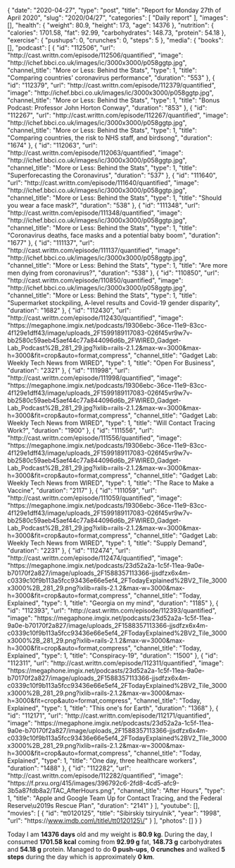 {
    "date": "2020-04-27",
    "type": "post",
    "title": "Report for Monday 27th of April 2020",
    "slug": "2020\/04\/27",
    "categories": [
        "Daily report"
    ],
    "images": [],
    "health": {
        "weight": 80.9,
        "height": 173,
        "age": 14376
    },
    "nutrition": {
        "calories": 1701.58,
        "fat": 92.99,
        "carbohydrates": 148.73,
        "protein": 54.18
    },
    "exercise": {
        "pushups": 0,
        "crunches": 0,
        "steps": 5
    },
    "media": {
        "books": [],
        "podcast": [
            {
                "id": "112506",
                "url": "http:\/\/cast.writtn.com\/episode\/112506\/quantified",
                "image": "http:\/\/ichef.bbci.co.uk\/images\/ic\/3000x3000\/p058ggtp.jpg",
                "channel_title": "More or Less: Behind the Stats",
                "type": 1,
                "title": "Comparing countries' coronavirus performance",
                "duration": "553"
            },
            {
                "id": "112379",
                "url": "http:\/\/cast.writtn.com\/episode\/112379\/quantified",
                "image": "http:\/\/ichef.bbci.co.uk\/images\/ic\/3000x3000\/p058ggtp.jpg",
                "channel_title": "More or Less: Behind the Stats",
                "type": 1,
                "title": "Bonus Podcast: Professor John Horton Conway",
                "duration": "853"
            },
            {
                "id": "112267",
                "url": "http:\/\/cast.writtn.com\/episode\/112267\/quantified",
                "image": "http:\/\/ichef.bbci.co.uk\/images\/ic\/3000x3000\/p058ggtp.jpg",
                "channel_title": "More or Less: Behind the Stats",
                "type": 1,
                "title": "Comparing countries, the risk to NHS staff, and birdsong",
                "duration": "1674"
            },
            {
                "id": "112063",
                "url": "http:\/\/cast.writtn.com\/episode\/112063\/quantified",
                "image": "http:\/\/ichef.bbci.co.uk\/images\/ic\/3000x3000\/p058ggtp.jpg",
                "channel_title": "More or Less: Behind the Stats",
                "type": 1,
                "title": "Superforecasting the Coronavirus",
                "duration": "537"
            },
            {
                "id": "111640",
                "url": "http:\/\/cast.writtn.com\/episode\/111640\/quantified",
                "image": "http:\/\/ichef.bbci.co.uk\/images\/ic\/3000x3000\/p058ggtp.jpg",
                "channel_title": "More or Less: Behind the Stats",
                "type": 1,
                "title": "Should you wear a face mask?",
                "duration": "538"
            },
            {
                "id": "111348",
                "url": "http:\/\/cast.writtn.com\/episode\/111348\/quantified",
                "image": "http:\/\/ichef.bbci.co.uk\/images\/ic\/3000x3000\/p058ggtp.jpg",
                "channel_title": "More or Less: Behind the Stats",
                "type": 1,
                "title": "Coronavirus deaths, face masks and a potential baby boom",
                "duration": "1677"
            },
            {
                "id": "111137",
                "url": "http:\/\/cast.writtn.com\/episode\/111137\/quantified",
                "image": "http:\/\/ichef.bbci.co.uk\/images\/ic\/3000x3000\/p058ggtp.jpg",
                "channel_title": "More or Less: Behind the Stats",
                "type": 1,
                "title": "Are more men dying from coronavirus?",
                "duration": "538"
            },
            {
                "id": "110850",
                "url": "http:\/\/cast.writtn.com\/episode\/110850\/quantified",
                "image": "http:\/\/ichef.bbci.co.uk\/images\/ic\/3000x3000\/p058ggtp.jpg",
                "channel_title": "More or Less: Behind the Stats",
                "type": 1,
                "title": "Supermarket stockpiling, A-level results and Covid-19 gender disparity",
                "duration": "1682"
            },
            {
                "id": "112430",
                "url": "http:\/\/cast.writtn.com\/episode\/112430\/quantified",
                "image": "https:\/\/megaphone.imgix.net\/podcasts\/19306ebc-36ce-11e9-83cc-4f129e1dff43\/image\/uploads_2F1599189117083-026f45vr9w7v-bb2580c59aeb45aef44c77a844096d6b_2FWIRED_Gadget-Lab_Podcast%2B_281_29.jpg?ixlib=rails-2.1.2&max-w=3000&max-h=3000&fit=crop&auto=format,compress",
                "channel_title": "Gadget Lab: Weekly Tech News from WIRED",
                "type": 1,
                "title": "Open For Business",
                "duration": "2321"
            },
            {
                "id": "111998",
                "url": "http:\/\/cast.writtn.com\/episode\/111998\/quantified",
                "image": "https:\/\/megaphone.imgix.net\/podcasts\/19306ebc-36ce-11e9-83cc-4f129e1dff43\/image\/uploads_2F1599189117083-026f45vr9w7v-bb2580c59aeb45aef44c77a844096d6b_2FWIRED_Gadget-Lab_Podcast%2B_281_29.jpg?ixlib=rails-2.1.2&max-w=3000&max-h=3000&fit=crop&auto=format,compress",
                "channel_title": "Gadget Lab: Weekly Tech News from WIRED",
                "type": 1,
                "title": "Will Contact Tracing Work?",
                "duration": "1900"
            },
            {
                "id": "111556",
                "url": "http:\/\/cast.writtn.com\/episode\/111556\/quantified",
                "image": "https:\/\/megaphone.imgix.net\/podcasts\/19306ebc-36ce-11e9-83cc-4f129e1dff43\/image\/uploads_2F1599189117083-026f45vr9w7v-bb2580c59aeb45aef44c77a844096d6b_2FWIRED_Gadget-Lab_Podcast%2B_281_29.jpg?ixlib=rails-2.1.2&max-w=3000&max-h=3000&fit=crop&auto=format,compress",
                "channel_title": "Gadget Lab: Weekly Tech News from WIRED",
                "type": 1,
                "title": "The Race to Make a Vaccine",
                "duration": "2117"
            },
            {
                "id": "111059",
                "url": "http:\/\/cast.writtn.com\/episode\/111059\/quantified",
                "image": "https:\/\/megaphone.imgix.net\/podcasts\/19306ebc-36ce-11e9-83cc-4f129e1dff43\/image\/uploads_2F1599189117083-026f45vr9w7v-bb2580c59aeb45aef44c77a844096d6b_2FWIRED_Gadget-Lab_Podcast%2B_281_29.jpg?ixlib=rails-2.1.2&max-w=3000&max-h=3000&fit=crop&auto=format,compress",
                "channel_title": "Gadget Lab: Weekly Tech News from WIRED",
                "type": 1,
                "title": "Supply Demand",
                "duration": "2231"
            },
            {
                "id": "112474",
                "url": "http:\/\/cast.writtn.com\/episode\/112474\/quantified",
                "image": "https:\/\/megaphone.imgix.net\/podcasts\/23d52a2a-1c5f-11ea-9a0e-b70170f2a827\/image\/uploads_2F1588357113366-jjsdfzx6x4m-c0339c10f9b113a5fcc93436e66e5ef4_2FTodayExplained%2BV2_Tile_3000x3000%2B_281_29.png?ixlib=rails-2.1.2&max-w=3000&max-h=3000&fit=crop&auto=format,compress",
                "channel_title": "Today, Explained",
                "type": 1,
                "title": "Georgia on my mind",
                "duration": "1185"
            },
            {
                "id": "112393",
                "url": "http:\/\/cast.writtn.com\/episode\/112393\/quantified",
                "image": "https:\/\/megaphone.imgix.net\/podcasts\/23d52a2a-1c5f-11ea-9a0e-b70170f2a827\/image\/uploads_2F1588357113366-jjsdfzx6x4m-c0339c10f9b113a5fcc93436e66e5ef4_2FTodayExplained%2BV2_Tile_3000x3000%2B_281_29.png?ixlib=rails-2.1.2&max-w=3000&max-h=3000&fit=crop&auto=format,compress",
                "channel_title": "Today, Explained",
                "type": 1,
                "title": "Conspiracy-19",
                "duration": "1500"
            },
            {
                "id": "112311",
                "url": "http:\/\/cast.writtn.com\/episode\/112311\/quantified",
                "image": "https:\/\/megaphone.imgix.net\/podcasts\/23d52a2a-1c5f-11ea-9a0e-b70170f2a827\/image\/uploads_2F1588357113366-jjsdfzx6x4m-c0339c10f9b113a5fcc93436e66e5ef4_2FTodayExplained%2BV2_Tile_3000x3000%2B_281_29.png?ixlib=rails-2.1.2&max-w=3000&max-h=3000&fit=crop&auto=format,compress",
                "channel_title": "Today, Explained",
                "type": 1,
                "title": "This one's for Earth",
                "duration": "1368"
            },
            {
                "id": "112171",
                "url": "http:\/\/cast.writtn.com\/episode\/112171\/quantified",
                "image": "https:\/\/megaphone.imgix.net\/podcasts\/23d52a2a-1c5f-11ea-9a0e-b70170f2a827\/image\/uploads_2F1588357113366-jjsdfzx6x4m-c0339c10f9b113a5fcc93436e66e5ef4_2FTodayExplained%2BV2_Tile_3000x3000%2B_281_29.png?ixlib=rails-2.1.2&max-w=3000&max-h=3000&fit=crop&auto=format,compress",
                "channel_title": "Today, Explained",
                "type": 1,
                "title": "One day, three healthcare workers",
                "duration": "1488"
            },
            {
                "id": "112282",
                "url": "http:\/\/cast.writtn.com\/episode\/112282\/quantified",
                "image": "https:\/\/f.prxu.org\/415\/images\/396792c6-2fd8-4cd5-afc9-3b5a87fdb8a2\/TAC_AfterHours.png",
                "channel_title": "After Hours",
                "type": 1,
                "title": "Apple and Google Team Up for Contact Tracing, and the Federal Reserve\u2019s Rescue Plan",
                "duration": "2141"
            }
        ],
        "youtube": [],
        "movies": [
            {
                "id": "tt0120125",
                "title": "Sibirskiy tsiryulnik",
                "year": "1998",
                "url": "https:\/\/www.imdb.com\/title\/tt0120125\/"
            }
        ],
        "photos": []
    }
}

Today I am <strong>14376 days</strong> old and my weight is <strong>80.9 kg</strong>. During the day, I consumed <strong>1701.58 kcal</strong> coming from <strong>92.99 g</strong> fat, <strong>148.73 g</strong> carbohydrates and <strong>54.18 g</strong> protein. Managed to do <strong>0 push-ups</strong>, <strong>0 crunches</strong> and walked <strong>5 steps</strong> during the day which is approximately <strong>0 km</strong>.